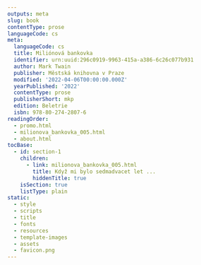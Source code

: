 ```yaml
---
outputs: meta
slug: book
contentType: prose
languageCode: cs
meta:
  languageCode: cs
  title: Miliónová bankovka
  identifier: urn:uuid:296c0919-9963-415a-a386-6c26c077b931
  author: Mark Twain
  publisher: Městská knihovna v Praze
  modified: '2022-04-06T00:00:00.000Z'
  yearPublished: '2022'
  contentType: prose
  publisherShort: mkp
  edition: Beletrie
  isbn: 978-80-274-2807-6
readingOrder:
  - promo.html
  - milionova_bankovka_005.html
  - about.html
tocBase:
  - id: section-1
    children:
      - link: milionova_bankovka_005.html
        title: Když mi bylo sedmadvacet let ...
        hiddenTitle: true
    isSection: true
    listType: plain
static:
  - style
  - scripts
  - title
  - fonts
  - resources
  - template-images
  - assets
  - favicon.png
---
```

